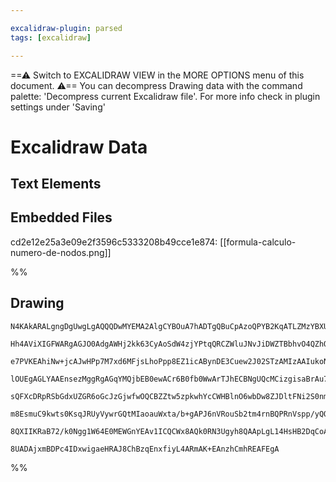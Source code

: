 ```yaml
---

excalidraw-plugin: parsed
tags: [excalidraw]

---
```

==⚠  Switch to EXCALIDRAW VIEW in the MORE OPTIONS menu of this document. ⚠== You can decompress Drawing data with the command palette: 'Decompress current Excalidraw file'. For more info check in plugin settings under 'Saving'


# Excalidraw Data
## Text Elements
## Embedded Files
cd2e12e25a3e09e2f3596c5333208b49cce1e874: [[formula-calculo-numero-de-nodos.png]]

%%
## Drawing
```compressed-json
N4KAkARALgngDgUwgLgAQQQDwMYEMA2AlgCYBOuA7hADTgQBuCpAzoQPYB2KqATLZMzYBXUtiRoIACyhQ4zZAHoFAc0JRJQgEYA6bGwC2CgF7N6hbEcK4OCtptbErHALRY8RMpWdx8Q1TdIEfARcZgRmBShcZQUebQA2bQAOGjoghH0EDihmbgBtcDBQMBKIEm4IDgBhIQB1emZlAFkAJQBBAGkYITaYAGYeWoArAHEO1JLIWEQKwn1opH5SzG5n

Hh4AViXIGFWARgAGJO0AdgAWHj2kk63CyAoSdW4zjYPtqQRCZWluJNvJiDWZTBbhvO4QZhQUhsADWCCqbHwbFIFSh1mYcFwgWyE1Kmlw2BhymhQg4xARSJREjRHAxWKyUFxkAAZoR8PgAMqwEESQQeJkQqGwhC1R6Sbh8cGQ6FwrkwHnoPnld4k74ccK5NB7d5sTHYNS7LUHMEA4nCOAASWImtQeQAuu9meRMlbuBwhOz3oQyVgKrgDgKSWT1cwb

e7PVKEAhiNw+jcAJwHPp7M7xd6MFjsLhoPpp8EZ1icABynDE3Cuew2J02STzAMIzAAIukoNHuMyCGF3pphGSAKLBTLZMMe/DvIRwYi4VsxrUnPpnJJ/SvxM7xuulIgcGFu0fvJGEttoDv4LtSqJQIQ2iCIMne5QC1nBV0SbDEHgIPYfza4PoIA7xggPDMn0GzrtgGx9FBPBHJoa7YGIewINcZwCsw7jiLadxgNq2F7HcDrgtg0JwLu7KFAAvksxS

lOUEgAGLYAAEnsezMggRgAGqYMQjbEB0ewACr6B0fb0WwArTJhECBNgUQcMCizgisaBrAu7yGqgzh7Mm2g8BcVw3O8DzEE8aAvEk7ySJ83yMlq6ngkCComqU0rChSyIVAAxEhvlKQC+KEmapLkoinnUuQtKYtijKOmynLctJSoxu8blwqKpnimgkoAmlCBygqEKIsq4KqpIIY2rhAK6gSBrlsa7zBZa1r5IRAJOrgLqzqg4ZjuC3rEL6Ei4Hsga9

sQFXcDRpRSbGdxUZGR6oGcJzGjwfwOQCBZZtw5zpkwhYcCWHBlnO6wbDw8ZJDltFNi2S0nmeAXjQOGQMiOEYAhOU4zuW86LsuYGri5kBbjuaC9fubCHt1j0IJR4BtYCcBwFy06YTR0DWZkFRELZuIMIQCAUAAQgSRJBqFlLecytN0wT2AiDFFqtvoXIyvCYVUugPmfnzDNMwyLMZGTQWUx53PQJFdIxQLpDM6z9HxQVSXFSlhQQIz8tC6z7PChlZ

m8EsmuC9kwts0KsqJRUyVywrGQtMIaoauWxta/b+gAPJ6nVRouSb2tm4rnBQPRnVspp/yQO7OsZOJ2QcoQRiYTBbum1A5uCVgUBtHj2boMEzKxRrMdBxkaOkDn8tsBQ1m4N1kMl+n5t9mSbTV7XITdYCHd27H+jt9CFCCfA0mUwT6HQuyAAasYHCcxuT4i+AAJrPCciQ3CcSRflHEBGGwBhTfmBBCJh+ElAtpSlxnrOOyFk0SOPxvEiQifJxK/uv

8QXIIKRaB72/k0Ngg1W64E0MEWGnYEAv1ICQCWx8AQk0RN3Ugyh8QAApLgL14HsHB2DqCoAONoDYABKAULQEDKA9FiCoaDME8D6G8XgTDCGMOYcQshEBKJp0DlAPWcJvZQCzB9PqpQOqZEoT6OBClEGlCyOAyB3AoRn3eNgIg/9UAqJgeCDgnVMLaJ1EIKAW4DGkDPjwjWdghgIDkswDkei4DANAXoiBD1oHGwJMIxgglD74DkVMUeNt0hyR2moq

8UADAjxmBDPc4IDxwigaeHRAJ8ChBzqEnxfiyL4ARmAK+EAnzhCmhREAFEgA
```
%%